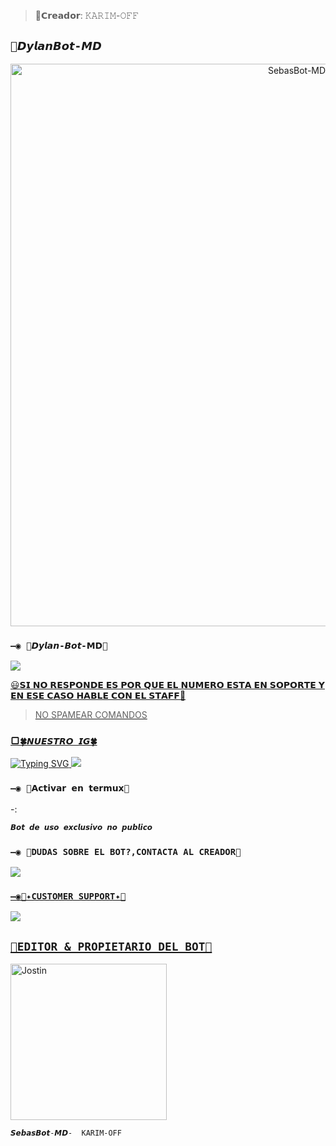 >🤴𝗖𝗿𝗲𝗮𝗱𝗼𝗿: 𝙺𝙰𝚁𝙸𝙼-𝙾𝙵𝙵

## `💫𝘿𝙮𝙡𝙖𝙣𝘽𝙤𝙩-𝙈𝘿` 
<p align="center">
<img src="https://telegra.ph/file/b43195a12b0ec71a61e92.jpg" alt="SebasBot-MD" width="900"/>
</p>




### `—◉ 🤖𝘿𝙮𝙡𝙖𝙣-𝘽𝙤𝙩-𝗠𝗗🤖`
<a href="https://api.whatsapp.com/send/?phone=59160270345&text=/estado&type=phone_number&app_absent=0" target="blank"><img src="https://img.shields.io/badge/BOT_OFICIAL-25D366?style=for-the-badge&logo=whatsapp&logoColor=white" />

😃𝗦𝗜 𝗡𝗢 𝗥𝗘𝗦𝗣𝗢𝗡𝗗𝗘 𝗘𝗦 𝗣𝗢𝗥 𝗤𝗨𝗘 𝗘𝗟 𝗡𝗨𝗠𝗘𝗥𝗢 𝗘𝗦𝗧𝗔 𝗘𝗡 𝗦𝗢𝗣𝗢𝗥𝗧𝗘 𝗬 𝗘𝗡 𝗘𝗦𝗘 𝗖𝗔𝗦𝗢 𝗛𝗔𝗕𝗟𝗘 𝗖𝗢𝗡 𝗘𝗟 𝗦𝗧𝗔𝗙𝗙💖



 > NO SPAMEAR COMANDOS



### ▢`🍀𝙉𝙐𝙀𝙎𝙏𝙍𝙊 𝙄𝙂🍀`

![Typing SVG](https://readme-typing-svg.demolab.com?font=Fira+Code&pause=1000&color=00CB22&width=435&lines=Sígueme+En+Instagram;No+seas+malx%3A3;)
<a href="https://www.instagram.com/usxr_angelito?igsh=OGY1bGE1d3EyY212" target="blank"><img src="https://img.shields.io/badge/INSTAGRAM_DEL_CREADOR-25D366?style=for-the-badge&logo=Instagram&logoColor=white" />
</a>

### `—◉ 📍𝗔𝗰𝘁𝗶𝘃𝗮𝗿 𝗲𝗻 𝘁𝗲𝗿𝗺𝘂𝘅📍` 
-:
```bash
𝘽𝙤𝙩 𝙙𝙚 𝙪𝙨𝙤 𝙚𝙭𝙘𝙡𝙪𝙨𝙞𝙫𝙤 𝙣𝙤 𝙥𝙪𝙗𝙡𝙞𝙘𝙤
```

 ### `—◉ 🌹DUDAS SOBRE EL BOT?,CONTACTA AL CREADOR🌹`
<a href="http://wa.me/59168683798" target="blank"><img src="https://img.shields.io/badge/KARIM_CREADOR-25D366?style=for-the-badge&logo=whatsapp&logoColor=white" />

### `—◉📄✦CUSTOMER SUPPORT✦📄`
<a href="http://wa.me/59168683798" target="blank"><img src="https://img.shields.io/badge/KARIM_COSTOMER_SUPPORT-25D366?style=for-the-badge&logo=whatsapp&logoColor=white" />


## `🌹EDITOR & PROPIETARIO DEL BOT🌹` 
<a href="https://github.com/Karim-off"><img src="https://github.com/Karim-off.png" width="250" height="250" alt="Jostin"/></a>
  


  
`𝙎𝙚𝙗𝙖𝙨𝘽𝙤𝙩-𝙈𝘿-  𝙺𝙰𝚁𝙸𝙼-𝙾𝙵𝙵`
